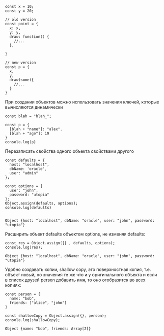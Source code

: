 ```
const x = 10;
const y = 20;

// old version
const point = {
  x: x,
  y: y,
  draw: function() {
    //...
  },

}

// new version
const p = {
  x,
  y,
  draw(some){
    //...
  }
}

```

При создании объектов можно использовать значения ключей, которые вычисляются динамически
```
const blah = "blah_";

const p = {
  [blah + "name"]: "alex",
  [blah + "age"]: 19
}
console.log(p)
```

Перезаписать свойства одного объекта свойствами другого
```
const defaults = {
  host: "localhost",
  dbName: 'oracle',
  user: "admin"
};

const options = {
  user: "john",
  password: "utopia"
};
Object.assign(defaults, options);
console.log(defaults)


Object {host: "localhost", dbName: "oracle", user: "john", password: "utopia"}

```

Расширить объект defaults объектом options, не изменяя defaults:
```
const res = Object.assign({} , defaults, options);
console.log(res);

Object {host: "localhost", dbName: "oracle", user: "john", password: "utopia"}
```

Удобно создавать копии, shallow copy, это поверхностная копия, т.е. объект новый, но значения те же что и у оригинального объекта
 и если в список друзей person добавить имя, то оно отобразится во всех копиях:
```
const person = {
  name: "bob",
  friends: ["alice", "john"]
}

const shallowCopy = Object.assign({}, person);
console.log(shallowCopy);

Object {name: "bob", friends: Array[2]}
```
